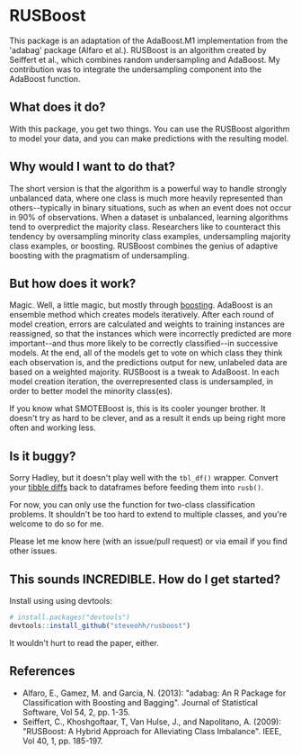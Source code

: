 # RUSBoost

This package is an adaptation of the AdaBoost.M1 implementation from the 'adabag' package (Alfaro et al.). RUSBoost is an algorithm created by Seiffert et al., which combines random undersampling and AdaBoost. My contribution was to integrate the undersampling component into the AdaBoost function. 

## What does it do?
With this package, you get two things. You can use the RUSBoost algorithm to model your data, and you can make predictions with the resulting model. 

## Why would I want to do that?
The short version is that the algorithm is a powerful way to handle strongly unbalanced data, where one class is much more heavily represented than others--typically in binary situations, such as when an event does not occur in 90% of observations. When a dataset is unbalanced, learning algorithms tend to overpredict the majority class. Researchers like to counteract this tendency by oversampling minority class examples, undersampling majority class examples, or boosting. RUSBoost combines  the genius of adaptive boosting with the pragmatism of undersampling.


## But how does it work?
Magic. Well, a little magic, but mostly through [boosting](http://www.cs.princeton.edu/~schapire/papers/explaining-adaboost.pdf). AdaBoost is an ensemble method which creates models iteratively. After each round of model creation, errors are calculated and weights to training instances are reassigned, so that the instances which were incorrectly predicted are more important--and thus more likely to be correctly classified--in successive models. At the end, all of the models get to vote on which class they think each observation is, and the predictions output for new, unlabeled data are based on a weighted majority. RUSBoost is a tweak to AdaBoost. In each model creation iteration, the overrepresented class is undersampled, in order to better model the minority class(es). 

 If you know what SMOTEBoost is, this is its cooler younger brother. It doesn't try as hard to be clever, and as a result it ends up being right more often and working less.

## Is it buggy?
Sorry Hadley, but it doesn't play well with the `tbl_df()` wrapper. Convert your [tibble diffs](https://twitter.com/hadleywickham/status/524200537861128192) back to dataframes before feeding them into `rusb()`.

For now, you can only use the function for two-class classification problems. It shouldn't be too hard to extend to multiple classes, and you're welcome to do so for me.

Please let me know here (with an issue/pull request) or via email if you find other issues.

## This sounds INCREDIBLE. How do I get started?

Install using using devtools:

```R
# install.packages("devtools")
devtools::install_github("steveohh/rusboost")
```
It wouldn't hurt to read the paper, either. 

## References

* Alfaro, E., Gamez, M. and Garcia, N. (2013): "adabag: An R Package for Classification with Boosting and Bagging". Journal of Statistical Software, Vol 54, 2, pp. 1-35.
* Seiffert, C., Khoshgoftaar, T, Van Hulse, J., and Napolitano, A. (2009): "RUSBoost: A Hybrid Approach for Alleviating Class Imbalance". IEEE, Vol 40, 1, pp. 185-197.
